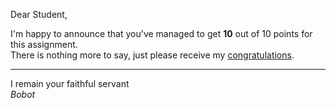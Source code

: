 Dear Student,

I'm happy to announce that you've managed to get **10** out of 10 points for this assignment.\
There is nothing more to say, just please receive my [congratulations](https://youtu.be/1Bix44C1EzY).

-----------
I remain your faithful servant\
_Bobot_